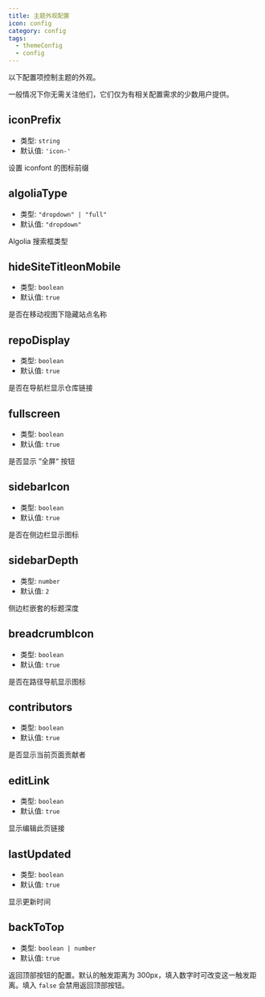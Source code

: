 ```yaml
---
title: 主题外观配置
icon: config
category: config
tags:
  - themeConfig
  - config
---
```


以下配置项控制主题的外观。

一般情况下你无需关注他们，它们仅为有相关配置需求的少数用户提供。

## iconPrefix

- 类型: `string`
- 默认值: `'icon-'`

设置 iconfont 的图标前缀

## algoliaType

- 类型: `"dropdown" | "full"`
- 默认值: `"dropdown"`

Algolia 搜索框类型

## hideSiteTitleonMobile

- 类型: `boolean`
- 默认值: `true`

是否在移动视图下隐藏站点名称

## repoDisplay

- 类型: `boolean`
- 默认值: `true`

是否在导航栏显示仓库链接

## fullscreen

- 类型: `boolean`
- 默认值: `true`

是否显示 ”全屏“ 按钮

## sidebarIcon

- 类型: `boolean`
- 默认值: `true`

是否在侧边栏显示图标

## sidebarDepth

- 类型: `number`
- 默认值: `2`

侧边栏嵌套的标题深度

## breadcrumbIcon

- 类型: `boolean`
- 默认值: `true`

是否在路径导航显示图标

## contributors

- 类型: `boolean`
- 默认值: `true`

是否显示当前页面贡献者

## editLink

- 类型: `boolean`
- 默认值: `true`

显示编辑此页链接

## lastUpdated

- 类型: `boolean`
- 默认值: `true`

显示更新时间

## backToTop

- 类型: `boolean | number`
- 默认值: `true`

返回顶部按钮的配置。默认的触发距离为 300px，填入数字时可改变这一触发距离。填入 `false` 会禁用返回顶部按钮。
